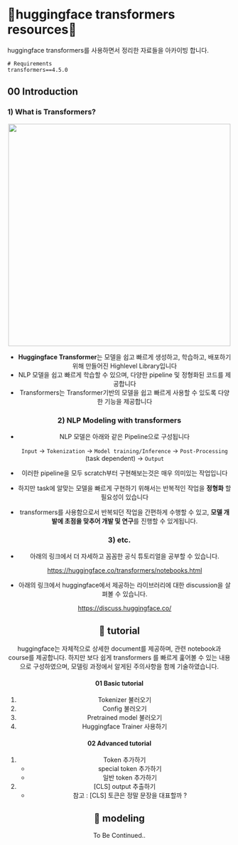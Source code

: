 # 🤗huggingface transformers resources🤗

huggingface transformers를 사용하면서 정리한 자료들을 아카이빙 합니다.

```
# Requirements
transformers==4.5.0
```



## 00 Introduction



### 1) What is Transformers?

<center><img src='https://raw.githubusercontent.com/yukyunglee/yukyunglee.github.io/master/HF.png' width=500>

* **Huggingface Transformer**는 모델을 쉽고 빠르게 생성하고, 학습하고, 배포하기 위해 만들어진 Highlevel Library입니다
* NLP 모델을 쉽고 빠르게 학습할 수 있으며, 다양한 pipeline 및 정형화된 코드를 제공합니다
* Transformers는 Transformer기반의 모델을 쉽고 빠르게 사용할 수 있도록 다양한 기능을 제공합니다



### 2) NLP Modeling with transformers

* NLP 모델은 아래와 같은 Pipeline으로 구성됩니다

  `Input` -> `Tokenization` -> `Model training/Inference` -> `Post-Processing` (task dependent) -> `Output`

* 이러한 pipeline을 모두 scratch부터 구현해보는것은 매우 의미있는 작업입니다
* 하지만 task에 알맞는 모델을 빠르게 구현하기 위해서는 반복적인 작업을 **정형화** 할 필요성이 있습니다
* transformers를 사용함으로서 반복되던 작업을 간편하게 수행할 수 있고, **모델 개발에 초점을 맞추어 개발 및 연구**를 진행할 수 있게됩니다.



### 3) etc.

* 아래의 링크에서 더 자세하고 꼼꼼한 공식 튜토리얼을 공부할 수 있습니다. 

   https://huggingface.co/transformers/notebooks.html

* 아래의 링크에서 huggingface에서 제공하는 라이브러리에 대한 discussion을 살펴볼 수 있습니다. 

  https://discuss.huggingface.co/



## 📂 tutorial

huggingface는 자체적으로 상세한 document를 제공하며, 관련 notebook과 course를 제공합니다. 하지만 보다 쉽게 transformers 를 빠르게 훑어볼 수 있는 내용으로 구성하였으며, 모델링 과정에서 알게된 주의사항을 함께 기술하였습니다. 

#### 01 Basic tutorial

1) Tokenizer 불러오기
2) Config 불러오기
3) Pretrained model 불러오기
4) Huggingface Trainer 사용하기



#### 02 Advanced tutorial

1. Token 추가하기 
   * special token 추가하기
   * 일반 token 추가하기
2. [CLS] output 추출하기
   * 참고 : [CLS] 토큰은 정말 문장을 대표할까 ?



## 📂 modeling

To Be Continued..



